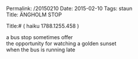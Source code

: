 Permalink: /20150210
Date: 2015-02-10
Tags:  staun  
Title: ÄNGHOLM STOP  
  
Title:# ( haiku  1788.1255.458 )  
  
a bus stop sometimes offer  
the opportunity for watching a golden sunset  
when the bus is running late  

